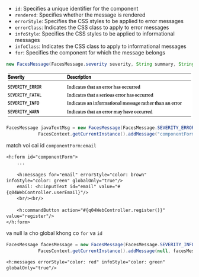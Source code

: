 - `id`: Specifies a unique identifier for the component
- `rendered`: Specifies whether the message is rendered
- `errorStyle`: Specifies the CSS styles to be applied to error messages
- `errorClass`: Indicates the CSS class to apply to error messages
- `infoStyle`: Specifies the CSS styles to be applied to informational messages
- `infoClass`: Indicates the CSS class to apply to informational messages
- `for`: Specifies the component for which the message belongs

```java
new FacesMessage(FacesMessage.severity severity, String summary, String detail)
```
![img.png](img/img.png)

```java
FacesMessage javaTextMsg = new FacesMessage(FacesMessage.SEVERITY_ERROR, "invalid email", null);
            FacesContext.getCurrentInstance().addMessage("componentForm:email", javaTextMsg);
```
match voi cai id `componentForm:email`
```xhtml
<h:form id="componentForm">
    ...
    
    <h:messages for="email" errorStyle="color: brown" infoStyle="color: green" globalOnly="true"/>
    email: <h:inputText id="email" value="#{q04WebController.userEmail}"/>
    <br/><br/>

    <h:commandButton action="#{q04WebController.register()}" value="register"/>
</h:form>
```
va null la cho global khong co `for` va `id`
```java
FacesMessage facesMessage = new FacesMessage(FacesMessage.SEVERITY_INFO, "welcome", null);
            FacesContext.getCurrentInstance().addMessage(null, facesMessage);
```
```xhtml
<h:messages errorStyle="color: red" infoStyle="color: green" globalOnly="true"/>
```
